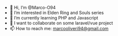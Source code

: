 - 👋 Hi, I’m @Marco-O94
- 👀 I’m interested in Elden Ring and Souls series 
- 🌱 I’m currently learning PHP and Javascript
- 💞️ I want to collaborate on some laravel/vue project
- 📫 How to reach me: marcooliveri94@gmail.com

<!---
Marco-O94/Marco-O94 is a ✨ special ✨ repository because its `README.md` (this file) appears on your GitHub profile.
You can click the Preview link to take a look at your changes.
--->
